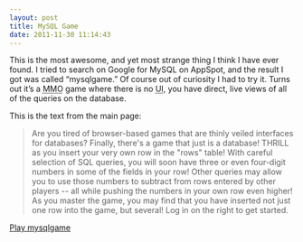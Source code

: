 ```yaml
---
layout: post
title: MySQL Game
date: 2011-11-30 11:14:43
---
```

This is the most awesome, and yet most strange thing I think I have ever found. I tried to search on Google for MySQL on AppSpot, and the result I got was called “mysqlgame.” Of course out of curiosity I had to try it. Turns out it’s a <abbr title="Massively Multiplayer Online">MMO</abbr> game where there is no <abbr title="User Interface">UI</abbr>, you have direct, live views of all of the queries on the database.

This is the text from the main page:
<blockquote>Are you tired of browser-based games that are thinly veiled interfaces for databases? Finally, there's a game that just is a database!
THRILL as you insert your very own row in the "rows" table!
With careful selection of SQL queries, you will soon have three or even four-digit numbers in some of the fields in your row! Other queries may allow you to use those numbers to subtract from rows entered by other players -- all while pushing the numbers in your own row even higher!
As you master the game, you may find that you have inserted not just one row into the game, but several! Log in on the right to get started.</blockquote>
<a href="http://mysqlgame.com">Play mysqlgame</a>
